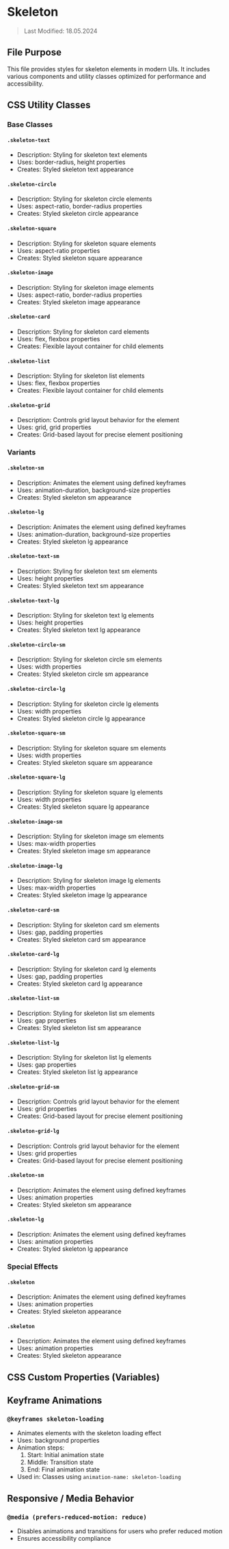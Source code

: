 # Skeleton
> Last Modified: 18.05.2024

## File Purpose

This file provides styles for skeleton elements in modern UIs. It includes various components and utility classes optimized for performance and accessibility.

## CSS Utility Classes

### Base Classes

#### `.skeleton-text`
- Description: Styling for skeleton text elements
- Uses: border-radius, height properties
- Creates: Styled skeleton text appearance

#### `.skeleton-circle`
- Description: Styling for skeleton circle elements
- Uses: aspect-ratio, border-radius properties
- Creates: Styled skeleton circle appearance

#### `.skeleton-square`
- Description: Styling for skeleton square elements
- Uses: aspect-ratio properties
- Creates: Styled skeleton square appearance

#### `.skeleton-image`
- Description: Styling for skeleton image elements
- Uses: aspect-ratio, border-radius properties
- Creates: Styled skeleton image appearance

#### `.skeleton-card`
- Description: Styling for skeleton card elements
- Uses: flex, flexbox properties
- Creates: Flexible layout container for child elements

#### `.skeleton-list`
- Description: Styling for skeleton list elements
- Uses: flex, flexbox properties
- Creates: Flexible layout container for child elements

#### `.skeleton-grid`
- Description: Controls grid layout behavior for the element
- Uses: grid, grid properties
- Creates: Grid-based layout for precise element positioning

### Variants

#### `.skeleton-sm`
- Description: Animates the element using defined keyframes
- Uses: animation-duration, background-size properties
- Creates: Styled skeleton sm appearance

#### `.skeleton-lg`
- Description: Animates the element using defined keyframes
- Uses: animation-duration, background-size properties
- Creates: Styled skeleton lg appearance

#### `.skeleton-text-sm`
- Description: Styling for skeleton text sm elements
- Uses: height properties
- Creates: Styled skeleton text sm appearance

#### `.skeleton-text-lg`
- Description: Styling for skeleton text lg elements
- Uses: height properties
- Creates: Styled skeleton text lg appearance

#### `.skeleton-circle-sm`
- Description: Styling for skeleton circle sm elements
- Uses: width properties
- Creates: Styled skeleton circle sm appearance

#### `.skeleton-circle-lg`
- Description: Styling for skeleton circle lg elements
- Uses: width properties
- Creates: Styled skeleton circle lg appearance

#### `.skeleton-square-sm`
- Description: Styling for skeleton square sm elements
- Uses: width properties
- Creates: Styled skeleton square sm appearance

#### `.skeleton-square-lg`
- Description: Styling for skeleton square lg elements
- Uses: width properties
- Creates: Styled skeleton square lg appearance

#### `.skeleton-image-sm`
- Description: Styling for skeleton image sm elements
- Uses: max-width properties
- Creates: Styled skeleton image sm appearance

#### `.skeleton-image-lg`
- Description: Styling for skeleton image lg elements
- Uses: max-width properties
- Creates: Styled skeleton image lg appearance

#### `.skeleton-card-sm`
- Description: Styling for skeleton card sm elements
- Uses: gap, padding properties
- Creates: Styled skeleton card sm appearance

#### `.skeleton-card-lg`
- Description: Styling for skeleton card lg elements
- Uses: gap, padding properties
- Creates: Styled skeleton card lg appearance

#### `.skeleton-list-sm`
- Description: Styling for skeleton list sm elements
- Uses: gap properties
- Creates: Styled skeleton list sm appearance

#### `.skeleton-list-lg`
- Description: Styling for skeleton list lg elements
- Uses: gap properties
- Creates: Styled skeleton list lg appearance

#### `.skeleton-grid-sm`
- Description: Controls grid layout behavior for the element
- Uses: grid properties
- Creates: Grid-based layout for precise element positioning

#### `.skeleton-grid-lg`
- Description: Controls grid layout behavior for the element
- Uses: grid properties
- Creates: Grid-based layout for precise element positioning

#### `.skeleton-sm`
- Description: Animates the element using defined keyframes
- Uses: animation properties
- Creates: Styled skeleton sm appearance

#### `.skeleton-lg`
- Description: Animates the element using defined keyframes
- Uses: animation properties
- Creates: Styled skeleton lg appearance

### Special Effects

#### `.skeleton`
- Description: Animates the element using defined keyframes
- Uses: animation properties
- Creates: Styled skeleton appearance

#### `.skeleton`
- Description: Animates the element using defined keyframes
- Uses: animation properties
- Creates: Styled skeleton appearance

## CSS Custom Properties (Variables)



## Keyframe Animations

### `@keyframes skeleton-loading`
- Animates elements with the skeleton loading effect
- Uses: background properties
- Animation steps:
  1. Start: Initial animation state
  2. Middle: Transition state
  3. End: Final animation state
- Used in: Classes using `animation-name: skeleton-loading`

## Responsive / Media Behavior

### `@media (prefers-reduced-motion: reduce)`
- Disables animations and transitions for users who prefer reduced motion
- Ensures accessibility compliance

